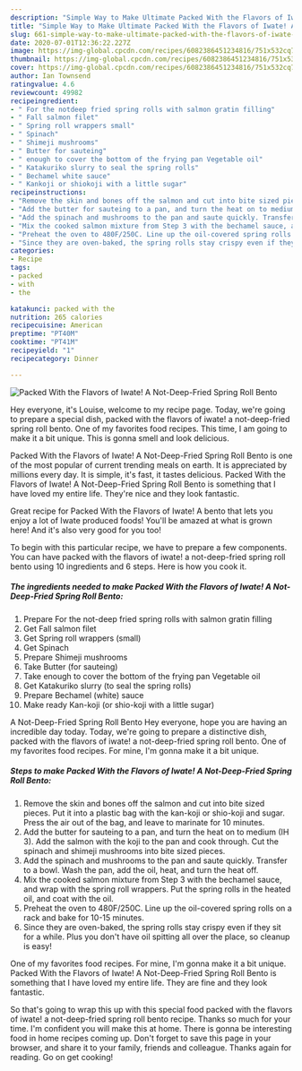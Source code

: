 ```yaml
---
description: "Simple Way to Make Ultimate Packed With the Flavors of Iwate! A Not-Deep-Fried Spring Roll Bento"
title: "Simple Way to Make Ultimate Packed With the Flavors of Iwate! A Not-Deep-Fried Spring Roll Bento"
slug: 661-simple-way-to-make-ultimate-packed-with-the-flavors-of-iwate-a-not-deep-fried-spring-roll-bento
date: 2020-07-01T12:36:22.227Z
image: https://img-global.cpcdn.com/recipes/6082386451234816/751x532cq70/packed-with-the-flavors-of-iwate-a-not-deep-fried-spring-roll-bento-recipe-main-photo.jpg
thumbnail: https://img-global.cpcdn.com/recipes/6082386451234816/751x532cq70/packed-with-the-flavors-of-iwate-a-not-deep-fried-spring-roll-bento-recipe-main-photo.jpg
cover: https://img-global.cpcdn.com/recipes/6082386451234816/751x532cq70/packed-with-the-flavors-of-iwate-a-not-deep-fried-spring-roll-bento-recipe-main-photo.jpg
author: Ian Townsend
ratingvalue: 4.6
reviewcount: 49982
recipeingredient:
- " For the notdeep fried spring rolls with salmon gratin filling"
- " Fall salmon filet"
- " Spring roll wrappers small"
- " Spinach"
- " Shimeji mushrooms"
- " Butter for sauteing"
- " enough to cover the bottom of the frying pan Vegetable oil"
- " Katakuriko slurry to seal the spring rolls"
- " Bechamel white sauce"
- " Kankoji or shiokoji with a little sugar"
recipeinstructions:
- "Remove the skin and bones off the salmon and cut into bite sized pieces. Put it into a plastic bag with the kan-koji or shio-koji and sugar. Press the air out of the bag, and leave to marinate for 10 minutes."
- "Add the butter for sauteing to a pan, and turn the heat on to medium (IH 3). Add the salmon with the koji to the pan and cook through. Cut the spinach and shimeji mushrooms into bite sized pieces."
- "Add the spinach and mushrooms to the pan and saute quickly. Transfer to a bowl. Wash the pan, add the oil, heat, and turn the heat off."
- "Mix the cooked salmon mixture from Step 3 with the bechamel sauce, and wrap with the spring roll wrappers. Put the spring rolls in the heated oil, and coat with the oil."
- "Preheat the oven to 480F/250C. Line up the oil-covered spring rolls on a rack and bake for 10-15 minutes."
- "Since they are oven-baked, the spring rolls stay crispy even if they sit for a while. Plus you don&#39;t have oil spitting all over the place, so cleanup is easy!"
categories:
- Recipe
tags:
- packed
- with
- the

katakunci: packed with the 
nutrition: 265 calories
recipecuisine: American
preptime: "PT40M"
cooktime: "PT41M"
recipeyield: "1"
recipecategory: Dinner

---
```



![Packed With the Flavors of Iwate! A Not-Deep-Fried Spring Roll Bento](https://img-global.cpcdn.com/recipes/6082386451234816/751x532cq70/packed-with-the-flavors-of-iwate-a-not-deep-fried-spring-roll-bento-recipe-main-photo.jpg)

Hey everyone, it's Louise, welcome to my recipe page. Today, we're going to prepare a special dish, packed with the flavors of iwate! a not-deep-fried spring roll bento. One of my favorites food recipes. This time, I am going to make it a bit unique. This is gonna smell and look delicious.

Packed With the Flavors of Iwate! A Not-Deep-Fried Spring Roll Bento is one of the most popular of current trending meals on earth. It is appreciated by millions every day. It is simple, it's fast, it tastes delicious. Packed With the Flavors of Iwate! A Not-Deep-Fried Spring Roll Bento is something that I have loved my entire life. They're nice and they look fantastic.

Great recipe for Packed With the Flavors of Iwate! A bento that lets you enjoy a lot of Iwate produced foods! You&#39;ll be amazed at what is grown here! And it&#39;s also very good for you too!


To begin with this particular recipe, we have to prepare a few components. You can have packed with the flavors of iwate! a not-deep-fried spring roll bento using 10 ingredients and 6 steps. Here is how you cook it.

<!--inarticleads1-->

##### The ingredients needed to make Packed With the Flavors of Iwate! A Not-Deep-Fried Spring Roll Bento:

1. Prepare  For the not-deep fried spring rolls with salmon gratin filling
1. Get  Fall salmon filet
1. Get  Spring roll wrappers (small)
1. Get  Spinach
1. Prepare  Shimeji mushrooms
1. Take  Butter (for sauteing)
1. Take  enough to cover the bottom of the frying pan Vegetable oil
1. Get  Katakuriko slurry (to seal the spring rolls)
1. Prepare  Bechamel (white) sauce
1. Make ready  Kan-koji (or shio-koji with a little sugar)


A Not-Deep-Fried Spring Roll Bento Hey everyone, hope you are having an incredible day today. Today, we&#39;re going to prepare a distinctive dish, packed with the flavors of iwate! a not-deep-fried spring roll bento. One of my favorites food recipes. For mine, I&#39;m gonna make it a bit unique. 

<!--inarticleads2-->

##### Steps to make Packed With the Flavors of Iwate! A Not-Deep-Fried Spring Roll Bento:

1. Remove the skin and bones off the salmon and cut into bite sized pieces. Put it into a plastic bag with the kan-koji or shio-koji and sugar. Press the air out of the bag, and leave to marinate for 10 minutes.
1. Add the butter for sauteing to a pan, and turn the heat on to medium (IH 3). Add the salmon with the koji to the pan and cook through. Cut the spinach and shimeji mushrooms into bite sized pieces.
1. Add the spinach and mushrooms to the pan and saute quickly. Transfer to a bowl. Wash the pan, add the oil, heat, and turn the heat off.
1. Mix the cooked salmon mixture from Step 3 with the bechamel sauce, and wrap with the spring roll wrappers. Put the spring rolls in the heated oil, and coat with the oil.
1. Preheat the oven to 480F/250C. Line up the oil-covered spring rolls on a rack and bake for 10-15 minutes.
1. Since they are oven-baked, the spring rolls stay crispy even if they sit for a while. Plus you don&#39;t have oil spitting all over the place, so cleanup is easy!


One of my favorites food recipes. For mine, I&#39;m gonna make it a bit unique. Packed With the Flavors of Iwate! A Not-Deep-Fried Spring Roll Bento is something that I have loved my entire life. They are fine and they look fantastic. 

So that's going to wrap this up with this special food packed with the flavors of iwate! a not-deep-fried spring roll bento recipe. Thanks so much for your time. I'm confident you will make this at home. There is gonna be interesting food in home recipes coming up. Don't forget to save this page in your browser, and share it to your family, friends and colleague. Thanks again for reading. Go on get cooking!
